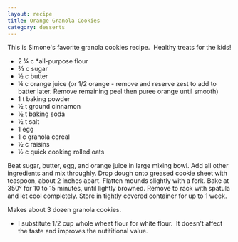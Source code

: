 ```yaml
---
layout: recipe
title: Orange Granola Cookies
category: desserts
---
```

This is Simone's favorite granola cookies recipe.  Healthy treats for the kids!

- 2 ¼ c *all-purpose flour
- ⅔ c sugar
- ½ c butter
- ¼ c orange juice (or 1/2 orange - remove and reserve zest to add to batter later. Remove remaining peel then puree orange until smooth) 
- 1 t baking powder
- ½ t ground cinnamon
- ½ t baking soda
- ½ t salt
- 1 egg
- 1 c granola cereal
- ½ c raisins
- ½ c quick cooking rolled oats

Beat sugar, butter, egg, and orange juice in large mixing bowl. Add all other ingredients and mix throughly. Drop dough onto greased cookie sheet with teaspoon, about 2 inches apart. Flatten mounds slightly with a fork. Bake at 350° for 10 to 15 minutes, until lightly browned. Remove to rack with spatula and let cool completely. Store in tightly covered container for up to 1 week.

Makes about 3 dozen granola cookies. 

* I substitute 1/2 cup whole wheat flour for white flour.  It doesn't affect the taste and improves the nutititional value.
